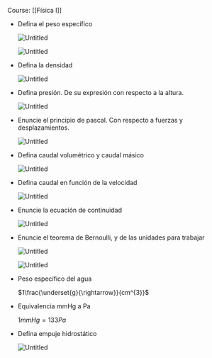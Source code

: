 Course: [[Física I]]

- Defina el peso específico
    
    ![Untitled](Images/Hidrostática/Untitled.png)
    
    ![Untitled](Images/Hidrostática/Untitled%201.png)
    
- Defina la densidad
    
    ![Untitled](Images/Hidrostática/Untitled%202.png)
    
- Defina presión. De su expresión con respecto a la altura.
    
    ![Untitled](Images/Hidrostática/Untitled%203.png)
    
- Enuncie el principio de pascal. Con respecto a fuerzas y desplazamientos.
    
    ![Untitled](Images/Hidrostática/Untitled%204.png)
    
- Defina caudal volumétrico y caudal másico
    
    ![Untitled](Images/Hidrodinámica/Untitled.png)
    
- Defina caudal en función de la velocidad
    
    ![Untitled](Images/Hidrodinámica/Untitled%201.png)
    
- Enuncie la ecuación de continuidad
    
    ![Untitled](Images/Hidrodinámica/Untitled%202.png)
    
- Enuncie el teorema de Bernoulli, y de las unidades para trabajar
    
    ![Untitled](Images/Hidrodinámica/Untitled%203.png)
    
    ![Untitled](Images/Hidrodinámica/Untitled%204.png)
    
- Peso específico del agua
    
    $1\frac{\underset{g}{\rightarrow}}{cm^{3}}$
    
- Equivalencia mmHg a Pa
    
    $1mmHg = 133Pa$
- Defina empuje hidrostático
    
    ![Untitled](Images/Hidrostática/Untitled%205.png)
